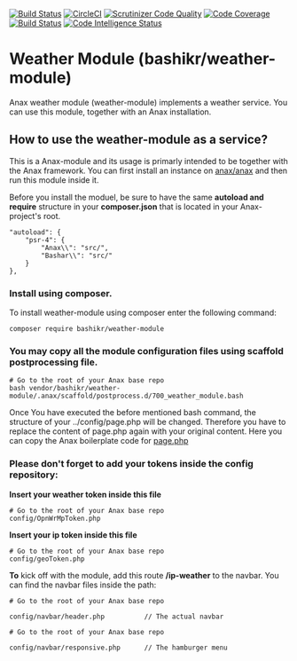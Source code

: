 [![Build Status](https://travis-ci.com/bashikr/weather-module.svg?branch=main)](https://travis-ci.com/bashikr/weather-module)
[![CircleCI](https://circleci.com/gh/bashikr/weather-module.svg?style=svg)](https://app.circleci.com/pipelines/github/bashikr/weather-module)
[![Scrutinizer Code Quality](https://scrutinizer-ci.com/g/bashikr/weather-module/badges/quality-score.png?b=main)](https://scrutinizer-ci.com/g/bashikr/weather-module/?branch=main)
[![Code Coverage](https://scrutinizer-ci.com/g/bashikr/weather-module/badges/coverage.png?b=main)](https://scrutinizer-ci.com/g/bashikr/weather-module/?branch=main)
[![Build Status](https://scrutinizer-ci.com/g/bashikr/weather-module/badges/build.png?b=main)](https://scrutinizer-ci.com/g/bashikr/weather-module/build-status/main)
[![Code Intelligence Status](https://scrutinizer-ci.com/g/bashikr/weather-module/badges/code-intelligence.svg?b=main)](https://scrutinizer-ci.com/code-intelligence)

Weather Module (bashikr/weather-module)
==================================

Anax weather module (weather-module) implements a weather service. You can use this module, together with an Anax installation.

How to use the weather-module as a service?
-------------------------------------------
This is a Anax-module and its usage is primarly intended to be together with the Anax framework. You can first install an instance on [anax/anax](https://github.com/canax/anax) and then run this module inside it.

Before you install the moduel, be sure to have the same **autoload and require** structure in your **composer.json** that is located in your Anax-project's root.
```
"autoload": {
    "psr-4": {
        "Anax\\": "src/",
        "Bashar\\": "src/"
    }
},
```

### Install using composer.

To install weather-module using composer enter the following command:

```
composer require bashikr/weather-module
```
### You may copy all the module configuration files using scaffold postprocessing file.

```
# Go to the root of your Anax base repo
bash vendor/bashikr/weather-module/.anax/scaffold/postprocess.d/700_weather_module.bash

```
Once You have executed the before mentioned bash command, the structure of your ../config/page.php will be changed. Therefore you have to replace the content of page.php again with your original content. Here you can copy the Anax boilerplate code for [page.php](https://github.com/bashikr/ramverk1/blob/v3.1.0/config/page.php)

### Please don't forget to add your tokens inside the config repository:

**Insert your weather token inside this file**

```
# Go to the root of your Anax base repo
config/OpnWrMpToken.php
```

**Insert your ip token inside this file**

```
# Go to the root of your Anax base repo
config/geoToken.php
```


**To** kick off with the module, add this route **/ip-weather** to the navbar. You can find the navbar files inside the path:

```
# Go to the root of your Anax base repo

config/navbar/header.php          // The actual navbar
```

```
# Go to the root of your Anax base repo

config/navbar/responsive.php      // The hamburger menu
```
